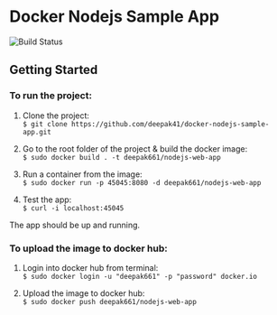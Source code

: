 # Docker Nodejs Sample App

![Build Status](https://travis-ci.org/joemccann/dillinger.svg?branch=master)  


## Getting Started
### To run the project:  

1. Clone the project:  
`$ git clone https://github.com/deepak41/docker-nodejs-sample-app.git`  

2. Go to the root folder of the project & build the docker image:   
`$ sudo docker build . -t deepak661/nodejs-web-app`  

3. Run a container from the image:   
`$ sudo docker run -p 45045:8080 -d deepak661/nodejs-web-app`  

3. Test the app:   
`$ curl -i localhost:45045`  

The app should be up and running. 


### To upload the image to docker hub:  

1. Login into docker hub from terminal:  
`$ sudo docker login -u "deepak661" -p "password" docker.io`  

2. Upload the image to docker hub:   
`$ sudo docker push deepak661/nodejs-web-app`  

